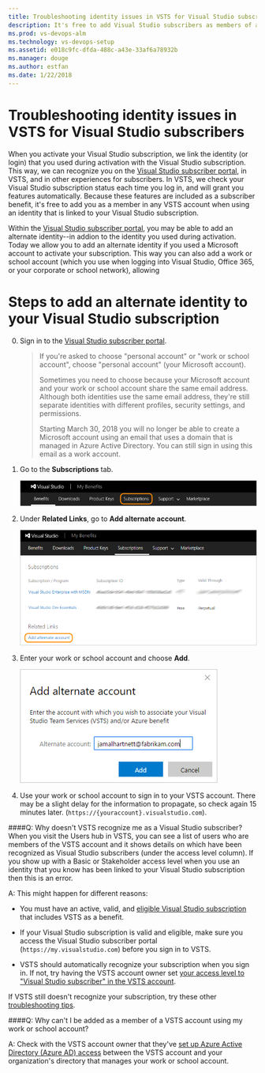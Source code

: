 ```yaml
---
title: Troubleshooting identity issues in VSTS for Visual Studio subscribers
description: It's free to add Visual Studio subscribers as members of a VSTS account 
ms.prod: vs-devops-alm
ms.technology: vs-devops-setup
ms.assetid: e018c9fc-dfda-488c-a43e-33af6a78932b
ms.manager: douge
ms.author: estfan
ms.date: 1/22/2018
---
```


# Troubleshooting identity issues in VSTS for Visual Studio subscribers

When you activate your Visual Studio subscription, we link the identity (or login) that you used during activation with the Visual Studio subscription. This way, 
we can recognize you on the [Visual Studio subscriber portal](https://my.visualstudio.com), in VSTS, and in other experiences for subscribers. 
In VSTS, we check your Visual Studio subscription status each time you log in, and will grant you features automatically. Because these features are included 
as a subscriber benefit, it's free to add you as a member in any VSTS account when using an identity that is linked to your Visual Studio subscription.

Within the [Visual Studio subscriber portal](https://my.visualstudio.com), you may be able to add an alternate identity--in addion to the identity you used during 
activation. Today we allow you to add an alternate identity if you used a Microsoft account to activate your subscription. This way you can also add a
work or school account (which you use when logging into Visual Studio, Office 365, or your corporate or school network), allowing 

# Steps to add an alternate identity to your Visual Studio subscription
0.	Sign in to the 
[Visual Studio subscriber portal](https://my.visualstudio.com).

	> If you're asked to choose "personal account" 
	> or "work or school account", choose "personal account" (your Microsoft account). 
	>
	> Sometimes you need to choose because your Microsoft account and your work or school 
	> account share the same email address.  Although both identities use the same email address, 
	> they're still separate identities with different profiles, security settings, and permissions.
	>
	> Starting March 30, 2018 you will no longer be able to create a Microsoft account using an email 
	> that uses a domain that is managed in Azure Active Directory. You can still sign in using this 
	> email as a work account.

0.	Go to the **Subscriptions** tab.

	![Choose Subscriptions](_img/link-msdn-subscription/choose-subscriptions-my-visual-studio-com-portal.png)

0.	Under **Related Links**, go to **Add alternate account**.

	![Under Related Links, go to Add alternate account](_img/link-msdn-subscription/add-alternate-account-my-visual-studio-com-portal.png)

0.	Enter your work or school account and choose **Add**.

	![Enter your work or school account](_img/link-msdn-subscription/enter-alternate-account-my-visual-studio-com-portal.png)

0.	Use your work or school account to sign in to your VSTS account. 
There may be a slight delay for the information to propagate, so check again 15 minutes later.   (```https://{youraccount}.visualstudio.com```).

####Q:  Why doesn't VSTS recognize me as a Visual Studio subscriber?
When you visit the Users hub in VSTS, you can see a list of users who are members of the VSTS account and it shows details on which have been 
recognized as Visual Studio subscribers (under the access level column). If you show up with a Basic or Stakeholder access level when you use an 
identity that you know has been linked to your Visual Studio subscription then this is an error.

A:	This might happen for different reasons: 

*	You must have an active, valid, and 
[eligible Visual Studio subscription](../accounts/faq-add-delete-users.md#EligibleMSDNSubscriptions) 
that includes VSTS as a benefit.

*	If your Visual Studio subscription is valid and eligible, 
make sure you access the Visual Studio subscriber portal (```https://my.visualstudio.com```) 
before you sign in to VSTS. 

*	VSTS should automatically recognize your subscription when you sign in. 
If not, try having the VSTS account owner set 
[your access level to "Visual Studio subscriber" in the VSTS account](../accounts/add-account-users-assign-access-levels.md). 

If VSTS still doesn't recognize your subscription, try these other 
[troubleshooting tips](http://blogs.msdn.com/b/visualstudioalm/archive/2014/03/19/visual-studio-online-best-practices-troubleshooting-issues-with-the-quot-eligible-msdn-subscriber-license-type.aspx).

####Q:  Why can't I be added as a member of a VSTS account using my work or school account?

A:  Check with the VSTS account owner that they've 
[set up Azure Active Directory (Azure AD) access](../accounts/access-with-azure-ad.md) 
between the VSTS account and your organization's 
directory that manages your work or school account.

